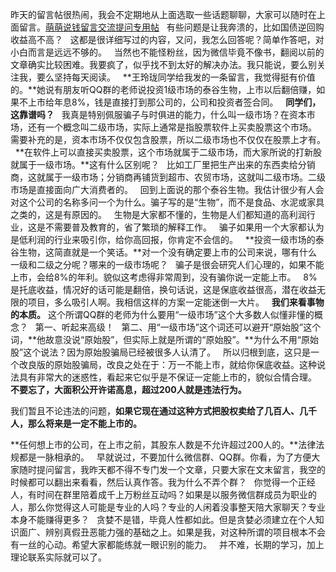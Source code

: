 昨天的留言帖很热闹，我会不定期地从上面选取一些话题聊聊，大家可以随时在上面留言。[萌萌说钱留言交流提问专用帖][Link 1]
 
有些问题是让我奔溃的，比如国债逆回购收益高不高？
 
这都是很详细写过的内容，又问，我怎么回答呢？简单作答吧，对小白而言是远远不够的。
 
当然也不能怪粉丝，因为微信毕竟不像书，翻阅以前的文章确实比较困难。我要疯了，似乎找不到太好的解决办法。我只能说，要么别关注我，要么坚持每天阅读。
 
**王玲珑同学给我发的一条留言，我觉得挺有价值的。**她说有朋友听QQ群的老师说投资1级市场的泰谷生物，上市以后翻倍赚，如果不上市给年息8%，钱是直接打到那公司的，公司和投资者签合同。
 
**同学们，这靠谱吗？**
 
我真是特别佩服骗子与时俱进的能力，什么叫一级市场？在资本市场，还有一个概念叫二级市场，实际上通常是指股票软件上买卖股票这个市场。
 
需要补充的是，资本市场不仅仅包含股票，所以二级市场也不仅仅在股票上才有。
 
**在软件上可以直接买卖股票，这个市场就属于二级市场，而大家所说的打新股就属于一级市场。**这有什么区别呢？
 
比如工厂里把生产出来的东西卖给分销商，这就属于一级市场；分销商再铺货到超市、农贸市场，这就叫二级市场。二级市场是直接面向广大消费者的。
 
回到上面说的那个泰谷生物。我估计很少有人会对这个公司的名称多问一个为什么。骗子写的是“生物”，而不是食品、水泥或家具之类的，这是有原因的。
 
生物是大家都不懂的，生物是人们都知道的高利润行业，这是不需要普及教育的，省了繁琐的解释工作。
 
骗子如果用一个大家都认为是低利润的行业来吸引你，给你高回报，你肯定不会信的。
 
**投资一级市场的泰谷生物，这简直就是一个笑话。**对一个没有确定要上市的公司来说，哪有什么一级和二级之分呢？哪来的一级市场呢？
 
骗子是很会研究人们心理的，如果不能上市，会给8%的年利。貌似这考虑得非常周到，没有骗你说一定能上市。
 
8%是托底收益，情况好的话可能是翻倍，换句话说，这是保底收益很高，潜在收益无限的项目，多么吸引人啊。我相信这样的方案一定能迷倒一大片。
 
**我们来看事物的本质。**
这个所谓QQ群的老师为什么要用“一级市场”这个大多数人似懂非懂的概念？
 
第一、听起来高级！
 
第二、用“一级市场”这个词还可以避开“原始股”这个词，**他故意没说“原始股”，但实际上就是所谓的“原始股”。**为什么不用“原始股”这个说法？因为原始股骗局已经被很多人认清了。
 
所以归根到底，这只是一个改良版的原始股骗局，改良之处在于：万一不能上市，就给你保底收益。这种说法具有非常大的迷惑性，看起来它似乎是不保证一定能上市的，貌似合情合理。
 
**不要忘了，大面积公开许诺高息，超过200人就是违法行为。**
  
我们暂且不论违法的问题，**如果它现在通过这种方式把股权卖给了几百人、几千人，那么将来是一定不能上市的。**
  
**任何想上市的公司，在上市之前，其股东人数是不允许超过200人的。**法律法规都是一脉相承的。
 
早就说过，不要加什么微信群、QQ群。你看，为了方便大家随时提问留言，我昨天都不得不专门发一个文章，只要大家在文末留言，我空的时候都可以翻出来看看，然后认真作答。我为什么不弄个群？
 
你觉得一个正经人，有时间在群里陪着成千上万粉丝互动吗？如果是以服务微信群成员为职业的人，那么你觉得这人可能是专业的人吗？专业的人闲着没事整天陪大家聊天？专业本身不能赚得更多？
 
贪婪不是错，毕竟人性都如此。但是贪婪必须建立在个人知识面广、辨别真假丑恶能力强的基础之上。如果是我，对这种所谓的项目根本不会有一丝的心动。希望大家都能练就一眼识别的能力。
 
并不难，长期的学习，加上理论联系实际就可以了。

[Link 1]: http://mp.weixin.qq.com/s?__biz=MzU0NTkyOTAzMw==&mid=2247485747&idx=1&sn=29624f8418fbf394e5a37efcc45078ba&chksm=fb642b15cc13a2036bca4be345790b55ba5757aee6de0f6b3ee22425da34b14ba4b1fdb4f38a&scene=21#wechat_redirect